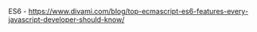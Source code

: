 ES6 - https://www.divami.com/blog/top-ecmascript-es6-features-every-javascript-developer-should-know/
